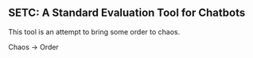 ## SETC: A Standard Evaluation Tool for Chatbots

This tool is an attempt to bring some order to chaos.

Chaos -> Order